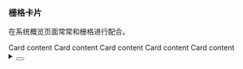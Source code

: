 ### 栅格卡片

在系统概览页面常常和栅格进行配合。

<div class="cell-demo vp-raw">
  <div
    :style="{
      boxSizing: 'border-box',
      width: '100%',
      padding: '40px',
      backgroundColor: 'var(--color-fill-2)',
    }"
  >
    <yc-row :gutter="20" :style="{ marginBottom: '20px' }">
      <yc-col :span="8">
        <yc-card title="Arco Card" :bordered="false" :style="{ width: '100%' }">
          <template #extra>
            <yc-link>More</yc-link>
          </template>
          Card content
        </yc-card>
      </yc-col>
      <yc-col :span="8">
        <yc-card title="Arco Card" :bordered="false" :style="{ width: '100%' }">
          <template #extra>
            <yc-link>More</yc-link>
          </template>
          Card content
        </yc-card>
      </yc-col>
      <yc-col :span="8">
        <yc-card title="Arco Card" :bordered="false" :style="{ width: '100%' }">
          <template #extra>
            <yc-link>More</yc-link>
          </template>
          Card content
        </yc-card>
      </yc-col>
    </yc-row>
    <yc-row :gutter="20">
      <yc-col :span="16">
        <yc-card title="Arco Card" :bordered="false" :style="{ width: '100%' }">
          <template #extra>
            <yc-link>More</yc-link>
          </template>
          Card content
        </yc-card>
      </yc-col>
      <yc-col :span="8">
        <yc-card title="Arco Card" :bordered="false" :style="{ width: '100%' }">
          <template #extra>
            <yc-link>More</yc-link>
          </template>
          Card content
        </yc-card>
      </yc-col>
    </yc-row>
  </div>
</div>

<details>
<summary>
 <button class="code-btn"  >
    <icon-code />
 </button>
</summary>

```vue
<template>
  <div
    :style="{
      boxSizing: 'border-box',
      width: '100%',
      padding: '40px',
      backgroundColor: 'var(--color-fill-2)',
    }">
    <yc-row
      :gutter="20"
      :style="{ marginBottom: '20px' }">
      <yc-col :span="8">
        <yc-card
          title="Arco Card"
          :bordered="false"
          :style="{ width: '100%' }">
          <template #extra>
            <yc-link>More</yc-link>
          </template>
          Card content
        </yc-card>
      </yc-col>
      <yc-col :span="8">
        <yc-card
          title="Arco Card"
          :bordered="false"
          :style="{ width: '100%' }">
          <template #extra>
            <yc-link>More</yc-link>
          </template>
          Card content
        </yc-card>
      </yc-col>
      <yc-col :span="8">
        <yc-card
          title="Arco Card"
          :bordered="false"
          :style="{ width: '100%' }">
          <template #extra>
            <yc-link>More</yc-link>
          </template>
          Card content
        </yc-card>
      </yc-col>
    </yc-row>
    <yc-row :gutter="20">
      <yc-col :span="16">
        <yc-card
          title="Arco Card"
          :bordered="false"
          :style="{ width: '100%' }">
          <template #extra>
            <yc-link>More</yc-link>
          </template>
          Card content
        </yc-card>
      </yc-col>
      <yc-col :span="8">
        <yc-card
          title="Arco Card"
          :bordered="false"
          :style="{ width: '100%' }">
          <template #extra>
            <yc-link>More</yc-link>
          </template>
          Card content
        </yc-card>
      </yc-col>
    </yc-row>
  </div>
</template>
```

</details>
